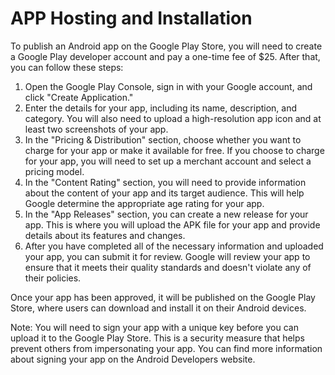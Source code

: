 # APP Hosting and Installation

To publish an Android app on the Google Play Store, you will need to create a Google Play developer account and pay a one-time fee of $25. After that, you can follow these steps:

1. Open the Google Play Console, sign in with your Google account, and click "Create Application."
2. Enter the details for your app, including its name, description, and category. You will also need to upload a high-resolution app icon and at least two screenshots of your app.
3. In the "Pricing & Distribution" section, choose whether you want to charge for your app or make it available for free. If you choose to charge for your app, you will need to set up a merchant account and select a pricing model.
4. In the "Content Rating" section, you will need to provide information about the content of your app and its target audience. This will help Google determine the appropriate age rating for your app.
5. In the "App Releases" section, you can create a new release for your app. This is where you will upload the APK file for your app and provide details about its features and changes.
6. After you have completed all of the necessary information and uploaded your app, you can submit it for review. Google will review your app to ensure that it meets their quality standards and doesn't violate any of their policies.

Once your app has been approved, it will be published on the Google Play Store, where users can download and install it on their Android devices.

Note: You will need to sign your app with a unique key before you can upload it to the Google Play Store. This is a security measure that helps prevent others from impersonating your app. You can find more information about signing your app on the Android Developers website.
